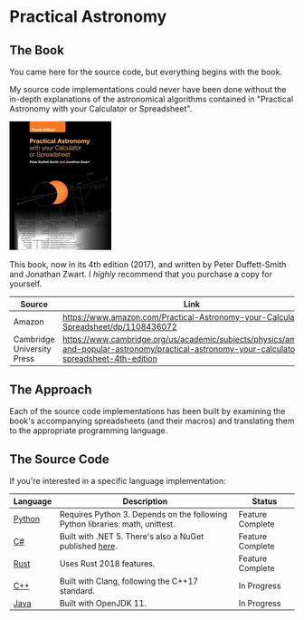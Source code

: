 # Practical Astronomy

## The Book

You came here for the source code, but everything begins with the book.

My source code implementations could never have been done without the in-depth explanations of the astronomical algorithms contained in "Practical Astronomy with your Calculator or Spreadsheet".

![](img/practical_astronomy_book_cover.jpg)

This book, now in its 4th edition (2017), and written by Peter Duffett-Smith and Jonathan Zwart. I _highly_ recommend that you purchase a copy for yourself.


Source | Link
---------|----------
Amazon | https://www.amazon.com/Practical-Astronomy-your-Calculator-Spreadsheet/dp/1108436072
Cambridge University Press | https://www.cambridge.org/us/academic/subjects/physics/amateur-and-popular-astronomy/practical-astronomy-your-calculator-or-spreadsheet-4th-edition


## The Approach

Each of the source code implementations has been built by examining the book's accompanying spreadsheets (and their macros) and translating them to the appropriate programming language.

## The Source Code

If you're interested in a specific language implementation:

Language | Description | Status
---------|-------------|-------
[Python](https://github.com/jfcarr-practical-astronomy/practical-astronomy-python) | Requires Python 3. Depends on the following Python libraries: math, unittest. | Feature Complete
[C#](https://github.com/jfcarr-practical-astronomy/practical-astronomy-dotnet) | Built with .NET 5. There's also a NuGet published [here](https://www.nuget.org/packages/PracticalAstronomyDotNet/). | Feature Complete
[Rust](https://github.com/jfcarr-practical-astronomy/practical-astronomy-rust) | Uses Rust 2018 features. | Feature Complete
[C++](https://github.com/jfcarr-practical-astronomy/practical-astronomy-cpp) | Built with Clang, following the C++17 standard. | In Progress
[Java](https://github.com/jfcarr-practical-astronomy/practical-astronomy-java) | Built with OpenJDK 11. | In Progress
